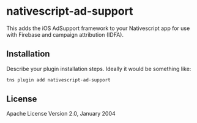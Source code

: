 # nativescript-ad-support

This adds the iOS AdSupport framework to your Nativescript app for use with Firebase and campaign attribution (IDFA).

## Installation

Describe your plugin installation steps. Ideally it would be something like:

```javascript
tns plugin add nativescript-ad-support
```

## License

Apache License Version 2.0, January 2004
